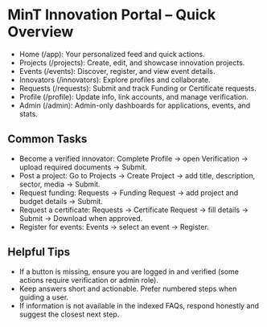# MinT Innovation Portal – Quick Overview

- Home (/app): Your personalized feed and quick actions.
- Projects (/projects): Create, edit, and showcase innovation projects.
- Events (/events): Discover, register, and view event details.
- Innovators (/innovators): Explore profiles and collaborate.
- Requests (/requests): Submit and track Funding or Certificate requests.
- Profile (/profile): Update info, link accounts, and manage verification.
- Admin (/admin): Admin-only dashboards for applications, events, and stats.

## Common Tasks
- Become a verified innovator: Complete Profile → open Verification → upload required documents → Submit.
- Post a project: Go to Projects → Create Project → add title, description, sector, media → Submit.
- Request funding: Requests → Funding Request → add project and budget details → Submit.
- Request a certificate: Requests → Certificate Request → fill details → Submit → Download when approved.
- Register for events: Events → select an event → Register.

## Helpful Tips
- If a button is missing, ensure you are logged in and verified (some actions require verification or admin role).
- Keep answers short and actionable. Prefer numbered steps when guiding a user.
- If information is not available in the indexed FAQs, respond honestly and suggest the closest next step.
